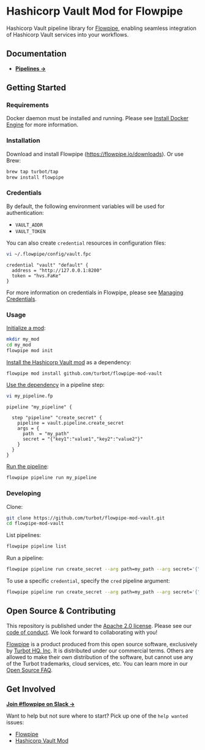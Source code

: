 # Hashicorp Vault Mod for Flowpipe

Hashicorp Vault pipeline library for [Flowpipe](https://flowpipe.io), enabling seamless integration of Hashicorp Vault services into your workflows.

## Documentation

- **[Pipelines →](https://hub.flowpipe.io/mods/turbot/vault/pipelines)**

## Getting Started

### Requirements

Docker daemon must be installed and running. Please see [Install Docker Engine](https://docs.docker.com/engine/install/) for more information.

### Installation

Download and install Flowpipe (https://flowpipe.io/downloads). Or use Brew:

```sh
brew tap turbot/tap
brew install flowpipe
```

### Credentials

By default, the following environment variables will be used for authentication:

- `VAULT_ADDR`
- `VAULT_TOKEN`

You can also create `credential` resources in configuration files:

```sh
vi ~/.flowpipe/config/vault.fpc
```

```hcl
credential "vault" "default" {
  address = "http://127.0.0.1:8200"
  token = "hvs.FaKe"
}
```

For more information on credentials in Flowpipe, please see [Managing Credentials](https://flowpipe.io/docs/run/credentials).

### Usage

[Initialize a mod](https://www.flowpipe.io/docs/mods/index#initializing-a-mod):

```sh
mkdir my_mod
cd my_mod
flowpipe mod init
```

[Install the Hashicorp Vault mod](https://www.flowpipe.io/docs/mods/mod-dependencies#mod-dependencies) as a dependency:

```sh
flowpipe mod install github.com/turbot/flowpipe-mod-vault
```

[Use the dependency](https://www.flowpipe.io/docs/mods/write-pipelines/index) in a pipeline step:

```sh
vi my_pipeline.fp
```

```hcl
pipeline "my_pipeline" {

  step "pipeline" "create_secret" {
    pipeline = vault.pipeline.create_secret
    args = {
      path  = "my_path"
      secret = "{"key1":"value1","key2":"value2"}"
    }
  }
}
```

[Run the pipeline](https://www.flowpipe.io/docs/run/pipelines):

```sh
flowpipe pipeline run my_pipeline
```

### Developing

Clone:

```sh
git clone https://github.com/turbot/flowpipe-mod-vault.git
cd flowpipe-mod-vault
```

List pipelines:

```sh
flowpipe pipeline list
```

Run a pipeline:

```sh
flowpipe pipeline run create_secret --arg path=my_path --arg secret='{"key1":"value1","key2":"value2"}'
```

To use a specific `credential`, specify the `cred` pipeline argument:

```sh
flowpipe pipeline run create_secret --arg path=my_path --arg secret='{"key1":"value1","key2":"value2"}' --arg cred=vault_profile
```

## Open Source & Contributing

This repository is published under the [Apache 2.0 license](https://www.apache.org/licenses/LICENSE-2.0). Please see our [code of conduct](https://github.com/turbot/.github/blob/main/CODE_OF_CONDUCT.md). We look forward to collaborating with you!

[Flowpipe](https://flowpipe.io) is a product produced from this open source software, exclusively by [Turbot HQ, Inc](https://turbot.com). It is distributed under our commercial terms. Others are allowed to make their own distribution of the software, but cannot use any of the Turbot trademarks, cloud services, etc. You can learn more in our [Open Source FAQ](https://turbot.com/open-source).

## Get Involved

**[Join #flowpipe on Slack →](https://flowpipe.io/community/join)**

Want to help but not sure where to start? Pick up one of the `help wanted` issues:

- [Flowpipe](https://github.com/turbot/flowpipe/labels/help%20wanted)
- [Hashicorp Vault Mod](https://github.com/turbot/flowpipe-mod-vault/labels/help%20wanted)
